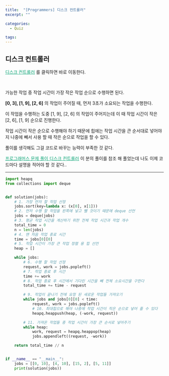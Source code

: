 ```yaml
---
title:  "[Programmers] 디스크 컨트롤러"
excerpt: ""

categories:
  - Quiz

tags:
---
```


## 디스크 컨트롤러

<a href="https://programmers.co.kr/learn/courses/30/lessons/42627" style="color:#0FA678">디스크 컨트롤러</a> 를 클릭하면 바로 이동한다.

<br>

가능한 작업 중 작업 시간이 가장 작은 작업 순으로 수행하면 된다.

**[0, 3], [1, 9], [2, 6]** 의 작업이 주어질 때, 먼저 3초가 소요되는 작업을 수행한다.

이 작업을 수행하는 도중 [1, 9], [2, 6] 의 작업이 주어지는데 이 때 작업 시간이 작은 [2, 6], [1, 9] 순으로 진행한다.

작업 시간이 작은 순으로 수행해야 하기 때문에 힙에는 작업 시간을 큰 순서대로 넣어야지 나중에 빼서 사용 할 때 작은 순으로 작업을 할 수 있다.

풀이를 생각해도 그걸 코드로 바꾸는 능력이 부족한 것 같다.

<a href="https://gurumee92.tistory.com/173" style="color:#0FA678">프로그래머스 문제 풀이 디스크 컨트롤러</a> 이 분의 풀이를 참조 해 풀었는데 나도 이제 코드마다 설명을 적어야 할 것 같다..

---

```python
import heapq
from collections import deque


def solution(jobs):
    # 1. 가장 먼저 할 작업 선정
    jobs.sort(key=lambda x: (x[0], x[1]))
    # 2. 먼저 수행 할 작업을 왼쪽에 넣고 뺄 것이기 때문에 deque 선언
    jobs = deque(jobs)
    # 3. 평균 작업 시간을 계산하기 위한 전체 작업 시간과 작업 개수
    total_time = 0
    n = len(jobs)
    # 4. 맨 처음 작업 종료 시간
    time = jobs[0][0]
    # 5. 작업 시간이 가장 큰 작업 정렬 용 힙 선언
    heap = []

    while jobs:
        # 6. 수행 할 작업 선정
        request, work = jobs.popleft()
        # 7. 작업 종료 후 시간
        time += work
        # 8. 작업 종료 후 시간에서 기다린 시간을 빼 전체 소요시간을 구한다
        total_time += time - request

        # 9. 작업이 끝나기 전에 요청 된 새로운 작업들 가져오기
        while jobs and jobs[0][0] < time:
            request, work = jobs.popleft()
            # 10. 최대힙으로 해야 나중에 작업 시간이 작은 순으로 넣어 줄 수 있다
            heapq.heappush(heap, (-work, request))

        # 11. 가져온 작업들 중 작업 시간이 가장 큰 순서로 넣어주기
        while heap:
            work, request = heapq.heappop(heap)
            jobs.appendleft((request, -work))

    return total_time // n


if __name__ == "__main__":
    jobs = [[0, 10], [4, 10], [15, 2], [5, 11]]
    print(solution(jobs))
```

 <br>
